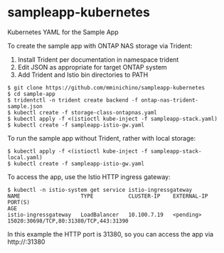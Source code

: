 # sampleapp-kubernetes
Kubernetes YAML for the Sample App

To create the sample app with ONTAP NAS storage via Trident:

1) Install Trident per documentation in namespace trident
2) Edit JSON as appropriate for target ONTAP system
3) Add Trident and Istio bin directories to PATH

```
$ git clone https://github.com/mminichino/sampleapp-kubernetes
$ cd sample-app
$ tridentctl -n trident create backend -f ontap-nas-trident-sample.json
$ kubectl create -f storage-class-ontapnas.yaml
$ kubectl apply -f <(istioctl kube-inject -f sampleapp-stack.yaml)
$ kubectl create -f sampleapp-istio-gw.yaml
```

To run the sample app without Trident, rather with local storage:

```
$ kubectl apply -f <(istioctl kube-inject -f sampleapp-stack-local.yaml)
$ kubectl create -f sampleapp-istio-gw.yaml
```

To access the app, use the Istio HTTP ingress gateway:

```
$ kubectl -n istio-system get service istio-ingressgateway
NAME                   TYPE           CLUSTER-IP    EXTERNAL-IP   PORT(S)                                                                                                                                      AGE
istio-ingressgateway   LoadBalancer   10.100.7.19   <pending>     15020:30698/TCP,80:31380/TCP,443:31390
```

In this example the HTTP port is 31380, so you can access the app via http://<master node IP>:31380


